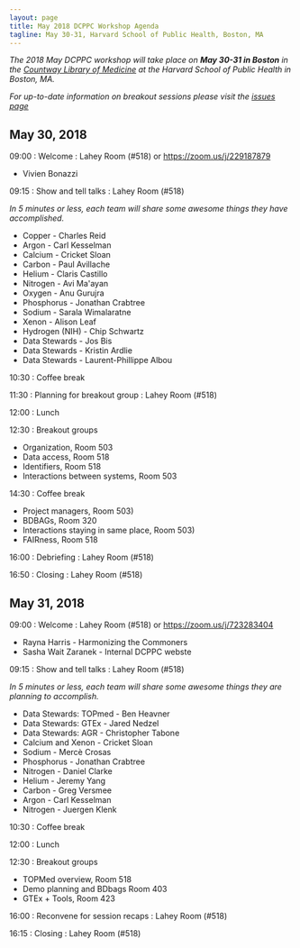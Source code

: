 ```yaml
---
layout: page
title: May 2018 DCPPC Workshop Agenda
tagline: May 30-31, Harvard School of Public Health, Boston, MA
---
```


_The 2018 May DCPPC workshop will take place on **May 30-31 in Boston** in the [Countway Library of Medicine](https://tinyurl.com/ydzxycda) at the Harvard School of Public Health in Boston, MA._

_For up-to-date information on breakout sessions please visit the [issues page](https://github.com/dcppc/2018-may-workshop/issues)_

## May 30, 2018

 09:00 : Welcome : Lahey Room (#518) or https://zoom.us/j/229187879
 - Vivien Bonazzi
 
 09:15 : Show and tell talks  : Lahey Room (#518)
 
 _In 5 minutes or less, each team will share some awesome things they have accomplished._

- Copper - Charles Reid
- Argon -  Carl Kesselman
- Calcium - Cricket Sloan
- Carbon - Paul Avillache
- Helium - Claris Castillo
- Nitrogen - Avi Ma'ayan
- Oxygen - Anu Gurujra
- Phosphorus - Jonathan Crabtree
- Sodium - Sarala Wimalaratne
- Xenon - Alison Leaf
- Hydrogen (NIH) - Chip Schwartz
- Data Stewards - Jos Bis 
- Data Stewards - Kristin Ardlie 
- Data Stewards - Laurent-Phillippe Albou
  
 10:30 : Coffee break
 
 11:30 : Planning for breakout group : Lahey Room (#518)
 
 12:00 : Lunch         

 12:30 : Breakout groups

- Organization, Room 503
- Data access, Room 518
- Identifiers, Room 518
- Interactions between systems, Room 503

 14:30 : Coffee break
 
- Project managers, Room 503)
- BDBAGs, Room 320
- Interactions staying in same place, Room 503)
- FAIRness, Room 518
 
 16:00 : Debriefing : Lahey Room (#518)
 
 16:50 : Closing : Lahey Room (#518)


## May 31, 2018

 09:00 : Welcome : Lahey Room (#518) or https://zoom.us/j/723283404
 - Rayna Harris - Harmonizing the Commoners
 - Sasha Wait Zaranek - Internal DCPPC webste
 
 09:15 : Show and tell talks  : Lahey Room (#518)
 
 _In 5 minutes or less, each team will share some awesome things they are planning to accomplish._
 
- Data Stewards: TOPmed - Ben Heavner
- Data Stewards: GTEx - Jared Nedzel
- Data Stewards: AGR - Christopher Tabone
- Calcium and Xenon - Cricket Sloan
- Sodium - Mercè Crosas
- Phosphorus - Jonathan Crabtree
- Nitrogen - Daniel Clarke
- Helium - Jeremy Yang
- Carbon - Greg Versmee
- Argon - Carl Kesselman
- Nitrogen - Juergen Klenk

 10:30 : Coffee break
 
 12:00 : Lunch         
 
 12:30 : Breakout groups
 
- TOPMed overview, Room 518
- Demo planning and BDbags Room 403 
- GTEx + Tools, Room 423
 
 16:00 : Reconvene for session recaps : Lahey Room (#518)
 
 16:15 : Closing : Lahey Room (#518)

